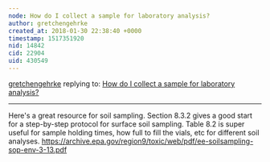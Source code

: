 ```yaml
---
node: How do I collect a sample for laboratory analysis?
author: gretchengehrke
created_at: 2018-01-30 22:38:40 +0000
timestamp: 1517351920
nid: 14842
cid: 22904
uid: 430549
---
```




[gretchengehrke](../profile/gretchengehrke) replying to: [How do I collect a sample for laboratory analysis?](../notes/warren/09-07-2017/how-do-i-collect-a-sample-for-laboratory-analysis)

----
Here's a great resource for soil sampling. Section 8.3.2 gives a good start for a step-by-step protocol for surface soil sampling. Table 8.2 is super useful for sample holding times, how full to fill the vials, etc for different soil analyses. https://archive.epa.gov/region9/toxic/web/pdf/ee-soilsampling-sop-env-3-13.pdf 